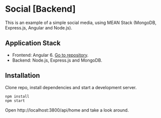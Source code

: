 # Social [Backend]

This is an example of a simple social media, using MEAN Stack (MongoDB, Express.js, Angular and Node.js).

## Application Stack

* Frontend: Angular 6. [Go to repository](https://github.com/maurobonfietti/social).
* Backend: Node.js, Express.js and MongoDB.

## Installation

Clone repo, install dependencies and start a development server.

``` bash
npm install
npm start
```

Open http://localhost:3800/api/home and take a look around.

